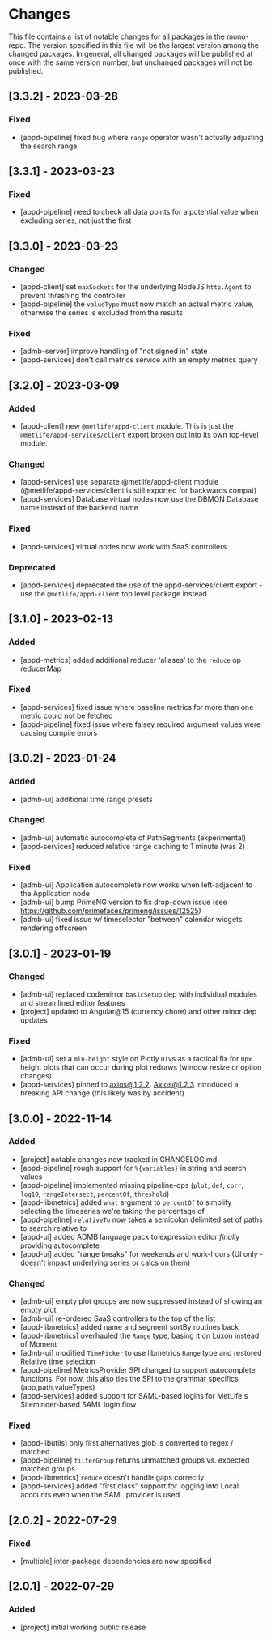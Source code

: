 # Changes
This file contains a list of notable changes for all packages in the 
mono-repo.  The version specified in this file will be the largest
version among the changed packages.  In general, all changed packages
will be published at once with the same version number, but unchanged 
packages will not be published.

## [3.3.2] - 2023-03-28 ##
### Fixed
- [appd-pipeline] fixed bug where `range` operator wasn't actually adjusting the search range

## [3.3.1] - 2023-03-23 ##
### Fixed
- [appd-pipeline] need to check all data points for a potential value when excluding series, not just the first
## [3.3.0] - 2023-03-23 ##
### Changed
- [appd-client] set `maxSockets` for the underlying NodeJS `http.Agent` to prevent thrashing the controller
- [appd-pipeline] the `valueType` must now match an actual metric value, otherwise the series is excluded from the results
### Fixed
- [admb-server] improve handling of "not signed in" state
- [appd-services] don't call metrics service with an empty metrics query

## [3.2.0] - 2023-03-09 ##
### Added
- [appd-client] new `@metlife/appd-client` module.  This is just the `@metlife/appd-services/client`
  export broken out into its own top-level module.
### Changed
- [appd-services] use separate @metlife/appd-client module 
  (@metlife/appd-services/client is still exported for backwards compat)
- [appd-services] Database virtual nodes now use the DBMON Database name instead of the backend name
### Fixed
- [appd-services] virtual nodes now work with SaaS controllers 
### Deprecated
- [appd-services] deprecated the use of the appd-services/client export - use the `@metlife/appd-client` 
  top level package instead.

## [3.1.0] - 2023-02-13 ##
### Added
- [appd-metrics] added additional reducer 'aliases' to the `reduce` op reducerMap
### Fixed
- [appd-services] fixed issue where baseline metrics for more than one metric could not be fetched
- [appd-pipeline] fixed issue where falsey required argument values were causing compile errors

## [3.0.2] - 2023-01-24
### Added
- [admb-ui] additional time range presets
### Changed
- [admb-ui] automatic autocomplete of PathSegments (experimental)
- [appd-services] reduced relative range caching to 1 minute (was 2)

### Fixed
- [admb-ui] Application autocomplete now works when left-adjacent to the Application node
- [admb-ui] bump PrimeNG version to fix drop-down issue (see https://github.com/primefaces/primeng/issues/12525)
- [admb-ui] fixed issue w/ timeselector "between" calendar widgets rendering offscreen

## [3.0.1] - 2023-01-19
### Changed
- [admb-ui] replaced codemirror `basicSetup` dep with individual modules and streamlined editor features
- [project] updated to Angular@15 (currency chore) and other minor dep updates

### Fixed
- [admb-ui] set a `min-height` style on Plotly `DIV`s as a tactical fix for `0px` height plots that can occur during
  plot redraws (window resize or option changes)
- [appd-services] pinned to axios@1.2.2.  Axios@1.2.3 introduced a breaking API change (this likely was by accident)

## [3.0.0] - 2022-11-14
### Added
- [project] notable changes now tracked in CHANGELOG.md
- [appd-pipeline] rough support for `%{variables}` in string and search values
- [appd-pipeline] implemented missing pipeline-ops (`plot`, `def`, `corr`, `log10`, `rangeIntersect`, `percentOf`, `threshold`)
- [appd-libmetrics] added `what` argument to `percentOf` to simplify selecting the timeseries we're taking the percentage of.
- [appd-pipeline] `relativeTo` now takes a semicolon delimited set of paths to search relative to
- [appd-ui] added ADMB language pack to expression editor *finally* providing autocomplete
- [appd-ui] added "range breaks" for weekends and work-hours (UI only - doesn't impact underlying series or calcs on them)

### Changed
- [admb-ui] empty plot groups are now suppressed instead of showing an empty plot
- [admb-ui] re-ordered SaaS controllers to the top of the list
- [appd-libmetrics] added name and segment sortBy routines back
- [appd-libmetrics] overhauled the `Range` type, basing it on Luxon instead of Moment
- [admb-ui] modified `TimePicker` to use libmetrics `Range` type and restored Relative time selection
- [appd-pipeline] MetricsProvider SPI changed to support autocomplete functions.  For now, this also ties the
  SPI to the grammar specifics (app,path,valueTypes)
- [appd-services] added support for SAML-based logins for MetLife's Siteminder-based SAML login flow

### Fixed
- [appd-libutils] only first alternatives glob is converted to regex / matched
- [appd-pipeline] `filterGroup` returns unmatched groups vs. expected matched groups
- [appd-libmetrics] `reduce` doesn't handle gaps correctly
- [appd-services] added "first class" support for logging into Local accounts even when the SAML provider is used

## [2.0.2] - 2022-07-29
### Fixed
- [multiple] inter-package dependencies are now specified

## [2.0.1] - 2022-07-29
### Added
- [project] initial working public release
